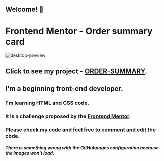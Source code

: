 ## Welcome! 👋

# Frontend Mentor - Order summary card

![desktop-preview](https://user-images.githubusercontent.com/91090905/146991261-abe20e97-55ed-4936-a723-df5437c433de.jpg)

## Click to see my project - <a href="https://jsmeyring.github.io/FrontEnd-Mentor/order-summary/index.html" target="_blank">ORDER-SUMMARY</a>.

## I'm a beginning front-end developer.

### I'm learning HTML and CSS code.

### It is a challenge proposed by the [Frontend Mentor](https://www.frontendmentor.io/challenges/order-summary-component-QlPmajDUj).

### Please check my code and feel free to comment and edit the code.

##### There is something wrong with the GitHubpages configuration because the images won't load.



